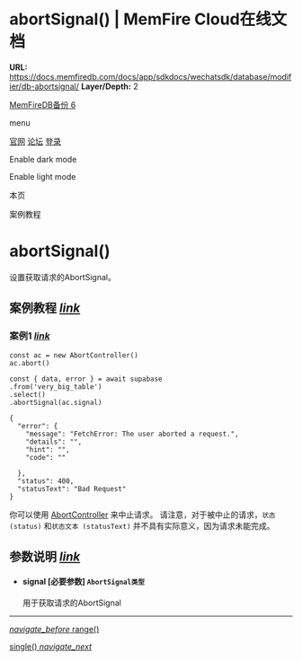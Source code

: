 # abortSignal() | MemFire Cloud在线文档

**URL:** https://docs.memfiredb.com/docs/app/sdkdocs/wechatsdk/database/modifier/db-abortsignal/
**Layer/Depth:** 2

[MemFireDB备份 6](/)

menu

[官网](https://memfiredb.com/)
[论坛](https://community.memfiredb.com/)
[登录](https://cloud.memfiredb.com/auth/login)

Enable dark mode

Enable light mode

本页

案例教程

# abortSignal()

设置获取请求的AbortSignal。

## 案例教程 [*link*](#%e6%a1%88%e4%be%8b%e6%95%99%e7%a8%8b)

### 案例1 [*link*](#%e6%a1%88%e4%be%8b1)

```
const ac = new AbortController()
ac.abort()

const { data, error } = await supabase
.from('very_big_table')
.select()
.abortSignal(ac.signal)
```

```
{
  "error": {
    "message": "FetchError: The user aborted a request.",
    "details": "",
    "hint": "",
    "code": ""

  },
  "status": 400,
  "statusText": "Bad Request"
}
```

你可以使用 [AbortController](https://developer.mozilla.org/en-US/docs/Web/API/AbortController) 来中止请求。
请注意，对于被中止的请求，`状态 (status)` 和`状态文本 (statusText)` 并不具有实际意义，因为请求未能完成。

## 参数说明 [*link*](#%e5%8f%82%e6%95%b0%e8%af%b4%e6%98%8e)

* #### signal [必要参数] `AbortSignal类型`

  用于获取请求的AbortSignal

---

[*navigate\_before* range()](/docs/app/sdkdocs/wechatsdk/database/modifier/range/)

[single() *navigate\_next*](/docs/app/sdkdocs/wechatsdk/database/modifier/single/)